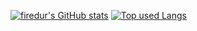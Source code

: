 [![firedur's GitHub stats](https://github-readme-stats.vercel.app/api?username=firedur&show_icons=true&theme=gruvbox&count_private=true)](https://github.com/anuraghazra/github-readme-stats)
[![Top used Langs](https://github-readme-stats.vercel.app/api/top-langs/?username=firedur&layout=compact&theme=gruvbox)](https://github.com/anuraghazra/github-readme-stats)
